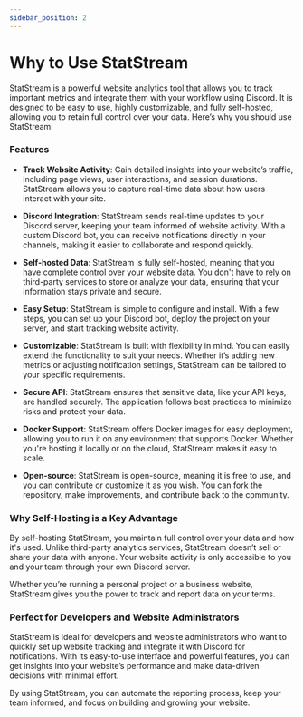 ```yaml
---
sidebar_position: 2
---
```


# Why to Use StatStream

StatStream is a powerful website analytics tool that allows you to track important metrics and integrate them with your workflow using Discord. It is designed to be easy to use, highly customizable, and fully self-hosted, allowing you to retain full control over your data. Here’s why you should use StatStream:

### Features

- **Track Website Activity**: Gain detailed insights into your website’s traffic, including page views, user interactions, and session durations. StatStream allows you to capture real-time data about how users interact with your site.
- **Discord Integration**: StatStream sends real-time updates to your Discord server, keeping your team informed of website activity. With a custom Discord bot, you can receive notifications directly in your channels, making it easier to collaborate and respond quickly.

- **Self-hosted Data**: StatStream is fully self-hosted, meaning that you have complete control over your website data. You don't have to rely on third-party services to store or analyze your data, ensuring that your information stays private and secure.

- **Easy Setup**: StatStream is simple to configure and install. With a few steps, you can set up your Discord bot, deploy the project on your server, and start tracking website activity.

- **Customizable**: StatStream is built with flexibility in mind. You can easily extend the functionality to suit your needs. Whether it’s adding new metrics or adjusting notification settings, StatStream can be tailored to your specific requirements.

- **Secure API**: StatStream ensures that sensitive data, like your API keys, are handled securely. The application follows best practices to minimize risks and protect your data.

- **Docker Support**: StatStream offers Docker images for easy deployment, allowing you to run it on any environment that supports Docker. Whether you're hosting it locally or on the cloud, StatStream makes it easy to scale.

- **Open-source**: StatStream is open-source, meaning it is free to use, and you can contribute or customize it as you wish. You can fork the repository, make improvements, and contribute back to the community.

### Why Self-Hosting is a Key Advantage

By self-hosting StatStream, you maintain full control over your data and how it's used. Unlike third-party analytics services, StatStream doesn’t sell or share your data with anyone. Your website activity is only accessible to you and your team through your own Discord server.

Whether you’re running a personal project or a business website, StatStream gives you the power to track and report data on your terms.

### Perfect for Developers and Website Administrators

StatStream is ideal for developers and website administrators who want to quickly set up website tracking and integrate it with Discord for notifications. With its easy-to-use interface and powerful features, you can get insights into your website’s performance and make data-driven decisions with minimal effort.

By using StatStream, you can automate the reporting process, keep your team informed, and focus on building and growing your website.
